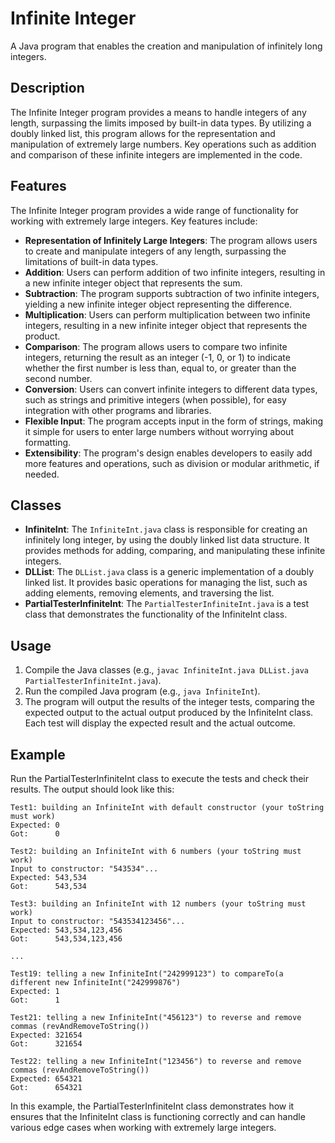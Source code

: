 # Infinite Integer

A Java program that enables the creation and manipulation of infinitely long integers.

## Description

The Infinite Integer program provides a means to handle integers of any length, surpassing the limits imposed by built-in data types. By utilizing a doubly linked list, this program allows for the representation and manipulation of extremely large numbers. Key operations such as addition and comparison of these infinite integers are implemented in the code.

## Features
The Infinite Integer program provides a wide range of functionality for working with extremely large integers. Key features include:

- **Representation of Infinitely Large Integers**: The program allows users to create and manipulate integers of any length, surpassing the limitations of built-in data types.
- **Addition**: Users can perform addition of two infinite integers, resulting in a new infinite integer object that represents the sum.
- **Subtraction**: The program supports subtraction of two infinite integers, yielding a new infinite integer object representing the difference.
- **Multiplication**: Users can perform multiplication between two infinite integers, resulting in a new infinite integer object that represents the product.
- **Comparison**: The program allows users to compare two infinite integers, returning the result as an integer (-1, 0, or 1) to indicate whether the first number is less than, equal to, or greater than the second number.
- **Conversion**: Users can convert infinite integers to different data types, such as strings and primitive integers (when possible), for easy integration with other programs and libraries.
- **Flexible Input**: The program accepts input in the form of strings, making it simple for users to enter large numbers without worrying about formatting.
- **Extensibility**: The program's design enables developers to easily add more features and operations, such as division or modular arithmetic, if needed.

## Classes

- **InfiniteInt**: The `InfiniteInt.java` class is responsible for creating an infinitely long integer, by using the doubly linked list data structure. It provides methods for adding, comparing, and manipulating these infinite integers.
- **DLList**: The `DLList.java` class is a generic implementation of a doubly linked list. It provides basic operations for managing the list, such as adding elements, removing elements, and traversing the list.
- **PartialTesterInfiniteInt**: The `PartialTesterInfiniteInt.java` is a test class that demonstrates the functionality of the InfiniteInt class.

## Usage
1. Compile the Java classes (e.g., `javac InfiniteInt.java DLList.java PartialTesterInfiniteInt.java`).
2. Run the compiled Java program (e.g., `java InfiniteInt`).
3. The program will output the results of the integer tests, comparing the expected output to the actual output produced by the InfiniteInt class. Each test will display the expected result and the actual outcome.

## Example

Run the PartialTesterInfiniteInt class to execute the tests and check their results. The output should look like this:

```plaintext
Test1: building an InfiniteInt with default constructor (your toString must work)
Expected: 0
Got:      0

Test2: building an InfiniteInt with 6 numbers (your toString must work)
Input to constructor: "543534"...
Expected: 543,534
Got:      543,534

Test3: building an InfiniteInt with 12 numbers (your toString must work)
Input to constructor: "543534123456"...
Expected: 543,534,123,456
Got:      543,534,123,456

...

Test19: telling a new InfiniteInt("242999123") to compareTo(a different new InfiniteInt("242999876")
Expected: 1
Got:      1

Test21: telling a new InfiniteInt("456123") to reverse and remove commas (revAndRemoveToString())
Expected: 321654
Got:      321654

Test22: telling a new InfiniteInt("123456") to reverse and remove commas (revAndRemoveToString())
Expected: 654321
Got:      654321
```

In this example, the PartialTesterInfiniteInt class demonstrates how it ensures that the InfiniteInt class is functioning correctly and can handle various edge cases when working with extremely large integers.

